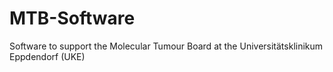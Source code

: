 # MTB-Software
Software to support the Molecular Tumour Board at the Universitätsklinikum Eppdendorf (UKE)
